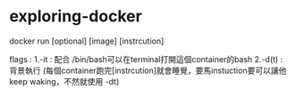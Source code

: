 # exploring-docker

docker run [optional] [image] [instrcution]

flags : 1.-it : 配合 /bin/bash可以在terminal打開這個container的bash
        2.-d(t)  : 背景執行 (每個container跑完[instrcution]就會睡覺，要馬instuction要可以讓他keep waking，不然就使用 -dt)
